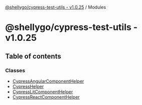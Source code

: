 [@shellygo/cypress-test-utils - v1.0.25](README.md) / Modules

# @shellygo/cypress-test-utils - v1.0.25

## Table of contents

### Classes

- [CypressAngularComponentHelper](classes/CypressAngularComponentHelper.md)
- [CypressHelper](classes/CypressHelper.md)
- [CypressLitComponentHelper](classes/CypressLitComponentHelper.md)
- [CypressReactComponentHelper](classes/CypressReactComponentHelper.md)
